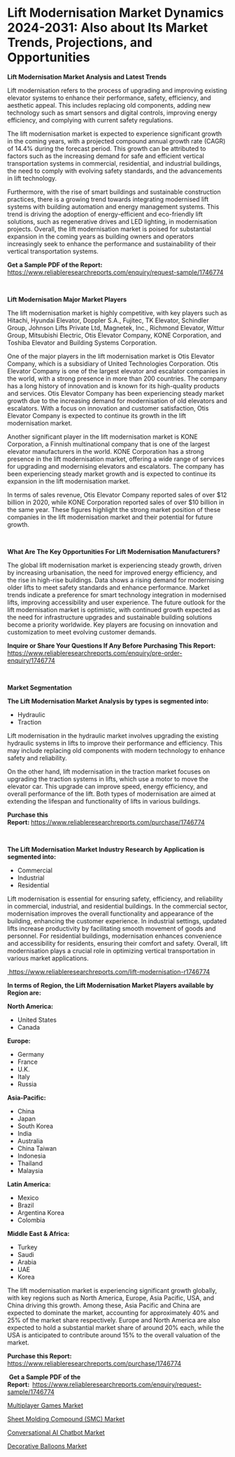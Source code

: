 <p><h1>Lift Modernisation Market Dynamics 2024-2031: Also about Its Market Trends, Projections, and Opportunities</h1></p><p><strong>Lift Modernisation Market Analysis and Latest Trends</strong></p>
<p><p>Lift modernisation refers to the process of upgrading and improving existing elevator systems to enhance their performance, safety, efficiency, and aesthetic appeal. This includes replacing old components, adding new technology such as smart sensors and digital controls, improving energy efficiency, and complying with current safety regulations. </p><p>The lift modernisation market is expected to experience significant growth in the coming years, with a projected compound annual growth rate (CAGR) of 14.4% during the forecast period. This growth can be attributed to factors such as the increasing demand for safe and efficient vertical transportation systems in commercial, residential, and industrial buildings, the need to comply with evolving safety standards, and the advancements in lift technology.</p><p>Furthermore, with the rise of smart buildings and sustainable construction practices, there is a growing trend towards integrating modernised lift systems with building automation and energy management systems. This trend is driving the adoption of energy-efficient and eco-friendly lift solutions, such as regenerative drives and LED lighting, in modernisation projects. Overall, the lift modernisation market is poised for substantial expansion in the coming years as building owners and operators increasingly seek to enhance the performance and sustainability of their vertical transportation systems.</p></p>
<p><strong>Get a Sample PDF of the Report:&nbsp;</strong> <a href="https://www.reliableresearchreports.com/enquiry/request-sample/1746774">https://www.reliableresearchreports.com/enquiry/request-sample/1746774</a></p>
<p>&nbsp;</p>
<p><strong>Lift Modernisation Major Market Players</strong></p>
<p><p>The lift modernisation market is highly competitive, with key players such as Hitachi, Hyundai Elevator, Doppler S.A., Fujitec, TK Elevator, Schindler Group, Johnson Lifts Private Ltd, Magnetek, Inc., Richmond Elevator, Wittur Group, Mitsubishi Electric, Otis Elevator Company, KONE Corporation, and Toshiba Elevator and Building Systems Corporation.</p><p>One of the major players in the lift modernisation market is Otis Elevator Company, which is a subsidiary of United Technologies Corporation. Otis Elevator Company is one of the largest elevator and escalator companies in the world, with a strong presence in more than 200 countries. The company has a long history of innovation and is known for its high-quality products and services. Otis Elevator Company has been experiencing steady market growth due to the increasing demand for modernisation of old elevators and escalators. With a focus on innovation and customer satisfaction, Otis Elevator Company is expected to continue its growth in the lift modernisation market.</p><p>Another significant player in the lift modernisation market is KONE Corporation, a Finnish multinational company that is one of the largest elevator manufacturers in the world. KONE Corporation has a strong presence in the lift modernisation market, offering a wide range of services for upgrading and modernising elevators and escalators. The company has been experiencing steady market growth and is expected to continue its expansion in the lift modernisation market.</p><p>In terms of sales revenue, Otis Elevator Company reported sales of over $12 billion in 2020, while KONE Corporation reported sales of over $10 billion in the same year. These figures highlight the strong market position of these companies in the lift modernisation market and their potential for future growth.</p></p>
<p>&nbsp;</p>
<p><strong>What Are The Key Opportunities For Lift Modernisation Manufacturers?</strong></p>
<p><p>The global lift modernisation market is experiencing steady growth, driven by increasing urbanisation, the need for improved energy efficiency, and the rise in high-rise buildings. Data shows a rising demand for modernising older lifts to meet safety standards and enhance performance. Market trends indicate a preference for smart technology integration in modernised lifts, improving accessibility and user experience. The future outlook for the lift modernisation market is optimistic, with continued growth expected as the need for infrastructure upgrades and sustainable building solutions become a priority worldwide. Key players are focusing on innovation and customization to meet evolving customer demands.</p></p>
<p><strong>Inquire or Share Your Questions If Any Before Purchasing This Report:</strong> <a href="https://www.reliableresearchreports.com/enquiry/pre-order-enquiry/1746774">https://www.reliableresearchreports.com/enquiry/pre-order-enquiry/1746774</a></p>
<p>&nbsp;</p>
<p><strong>Market Segmentation</strong></p>
<p><strong>The Lift Modernisation Market Analysis by types is segmented into:</strong></p>
<p><ul><li>Hydraulic</li><li>Traction</li></ul></p>
<p><p>Lift modernisation in the hydraulic market involves upgrading the existing hydraulic systems in lifts to improve their performance and efficiency. This may include replacing old components with modern technology to enhance safety and reliability. </p><p>On the other hand, lift modernisation in the traction market focuses on upgrading the traction systems in lifts, which use a motor to move the elevator car. This upgrade can improve speed, energy efficiency, and overall performance of the lift. Both types of modernisation are aimed at extending the lifespan and functionality of lifts in various buildings.</p></p>
<p><strong>Purchase this Report:&nbsp;</strong><a href="https://www.reliableresearchreports.com/purchase/1746774">https://www.reliableresearchreports.com/purchase/1746774</a></p>
<p>&nbsp;</p>
<p><strong>The Lift Modernisation Market Industry Research by Application is segmented into:</strong></p>
<p><ul><li>Commercial</li><li>Industrial</li><li>Residential</li></ul></p>
<p><p>Lift modernisation is essential for ensuring safety, efficiency, and reliability in commercial, industrial, and residential buildings. In the commercial sector, modernisation improves the overall functionality and appearance of the building, enhancing the customer experience. In industrial settings, updated lifts increase productivity by facilitating smooth movement of goods and personnel. For residential buildings, modernisation enhances convenience and accessibility for residents, ensuring their comfort and safety. Overall, lift modernisation plays a crucial role in optimizing vertical transportation in various market applications.</p></p>
<p><a href="https://www.reliableresearchreports.com/lift-modernisation-r1746774">&nbsp;https://www.reliableresearchreports.com/lift-modernisation-r1746774</a></p>
<p><strong>In terms of Region, the Lift Modernisation Market Players available by Region are:</strong></p>
<p>
    <p> <strong> North America: </strong>
        <ul>
            <li>United States</li>
            <li>Canada</li>
        </ul>
        </p> 
    <p> <strong> Europe: </strong>
        <ul>
            <li>Germany</li>
            <li>France</li>
            <li>U.K.</li>
            <li>Italy</li>
            <li>Russia</li>
        </ul>
        </p> 
    <p> <strong> Asia-Pacific: </strong>
        <ul>
            <li>China</li>
            <li>Japan</li>
            <li>South Korea</li>
            <li>India</li>
            <li>Australia</li>
            <li>China Taiwan</li>
            <li>Indonesia</li>
            <li>Thailand</li>
            <li>Malaysia</li>
        </ul>
        </p> 
    <p> <strong> Latin America: </strong>
        <ul>
            <li>Mexico</li>
            <li>Brazil</li>
            <li>Argentina Korea</li>
            <li>Colombia</li>
        </ul>
        </p> 
    <p> <strong> Middle East & Africa: </strong>
        <ul>
            <li>Turkey</li>
            <li>Saudi</li>
            <li>Arabia</li>
            <li>UAE</li>
            <li>Korea</li>
        </ul>
    </p>
    </p>
<p><p>The lift modernisation market is experiencing significant growth globally, with key regions such as North America, Europe, Asia Pacific, USA, and China driving this growth. Among these, Asia Pacific and China are expected to dominate the market, accounting for approximately 40% and 25% of the market share respectively. Europe and North America are also expected to hold a substantial market share of around 20% each, while the USA is anticipated to contribute around 15% to the overall valuation of the market.</p></p>
<p><strong>Purchase this Report: </strong><a href="https://www.reliableresearchreports.com/purchase/1746774">https://www.reliableresearchreports.com/purchase/1746774</a></p>
<p>&nbsp;<strong>Get a Sample PDF of the Report:&nbsp;&nbsp;</strong><a href="https://www.reliableresearchreports.com/enquiry/request-sample/1746774">https://www.reliableresearchreports.com/enquiry/request-sample/1746774</a></p>
<p><strong></strong></p>
<p><p><a href="https://github.com/gamblestampleyjenny50m5sl6/Market-Research-Report-List-2/blob/main/multiplayer-games-market.md">Multiplayer Games Market</a></p><p><a href="https://www.linkedin.com/pulse/global-sheet-molding-compound-smc-market-size-trends-insights-o9ode">Sheet Molding Compound (SMC) Market</a></p><p><a href="https://github.com/nicholepatriciadoylenwnrjr0/Market-Research-Report-List-2/blob/main/conversational-ai-chatbot-market.md">Conversational AI Chatbot Market</a></p><p><a href="https://issuu.com/reportprime-2/docs/decorative-balloons-market-size-2030.pptx">Decorative Balloons Market</a></p></p>